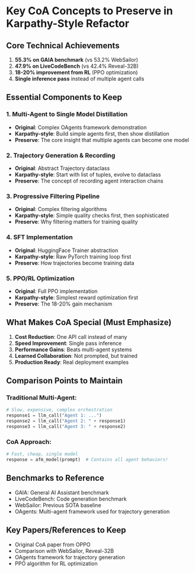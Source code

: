 # Key CoA Concepts to Preserve in Karpathy-Style Refactor

## Core Technical Achievements
1. **55.3% on GAIA benchmark** (vs 53.2% WebSailor)
2. **47.9% on LiveCodeBench** (vs 42.4% Reveal-32B)
3. **18-20% improvement from RL** (PPO optimization)
4. **Single inference pass** instead of multiple agent calls

## Essential Components to Keep

### 1. Multi-Agent to Single Model Distillation
- **Original**: Complex OAgents framework demonstration
- **Karpathy-style**: Build simple agents first, then show distillation
- **Preserve**: The core insight that multiple agents can become one model

### 2. Trajectory Generation & Recording
- **Original**: Abstract Trajectory dataclass
- **Karpathy-style**: Start with list of tuples, evolve to dataclass
- **Preserve**: The concept of recording agent interaction chains

### 3. Progressive Filtering Pipeline
- **Original**: Complex filtering algorithms
- **Karpathy-style**: Simple quality checks first, then sophisticated
- **Preserve**: Why filtering matters for training quality

### 4. SFT Implementation
- **Original**: HuggingFace Trainer abstraction
- **Karpathy-style**: Raw PyTorch training loop first
- **Preserve**: How trajectories become training data

### 5. PPO/RL Optimization
- **Original**: Full PPO implementation
- **Karpathy-style**: Simplest reward optimization first
- **Preserve**: The 18-20% gain mechanism

## What Makes CoA Special (Must Emphasize)

1. **Cost Reduction**: One API call instead of many
2. **Speed Improvement**: Single pass inference
3. **Performance Gains**: Beats multi-agent systems
4. **Learned Collaboration**: Not prompted, but trained
5. **Production Ready**: Real deployment examples

## Comparison Points to Maintain

### Traditional Multi-Agent:
```python
# Slow, expensive, complex orchestration
response1 = llm_call("Agent 1: ...")
response2 = llm_call("Agent 2: " + response1)
response3 = llm_call("Agent 3: " + response2)
```

### CoA Approach:
```python
# Fast, cheap, single model
response = afm_model(prompt)  # Contains all agent behaviors!
```

## Benchmarks to Reference
- GAIA: General AI Assistant benchmark
- LiveCodeBench: Code generation benchmark
- WebSailor: Previous SOTA baseline
- OAgents: Multi-agent framework used for trajectory generation

## Key Papers/References to Keep
- Original CoA paper from OPPO
- Comparison with WebSailor, Reveal-32B
- OAgents framework for trajectory generation
- PPO algorithm for RL optimization